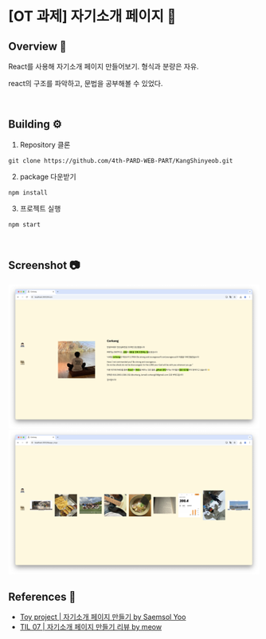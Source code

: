# [OT 과제] 자기소개 페이지 👤

## Overview 👀
React를 사용해 자기소개 페이지 만들어보기. 형식과 분량은 자유.

react의 구조를 파악하고, 문법을 공부해볼 수 있었다.

<br>

## Building ⚙️
1. Repository 클론
```shell
git clone https://github.com/4th-PARD-WEB-PART/KangShinyeob.git
```

2. package 다운받기
```shell
npm install
```

3. 프로젝트 실행
```shell
npm start
```
<br>

## Screenshot 📷
![미리보기](src/img/preview-1.png)
![미리보기2](src/img/preview-2.png)


## References 🤩
- [Toy project | 자기소개 페이지 만들기 by Saemsol Yoo](https://velog.io/@saemsol/my-first-page)
- [TIL 07 | 자기소개 페이지 만들기 리뷰 by meow](https://velog.io/@hyounglee/TIL-07)